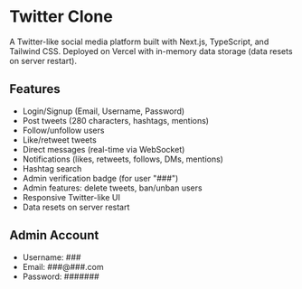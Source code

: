 # Twitter Clone

A Twitter-like social media platform built with Next.js, TypeScript, and Tailwind CSS. Deployed on Vercel with in-memory data storage (data resets on server restart).

## Features
- Login/Signup (Email, Username, Password)
- Post tweets (280 characters, hashtags, mentions)
- Follow/unfollow users
- Like/retweet tweets
- Direct messages (real-time via WebSocket)
- Notifications (likes, retweets, follows, DMs, mentions)
- Hashtag search
- Admin verification badge (for user "###")
- Admin features: delete tweets, ban/unban users
- Responsive Twitter-like UI
- Data resets on server restart

## Admin Account
- Username: ###
- Email: ###@###.com
- Password: #######

